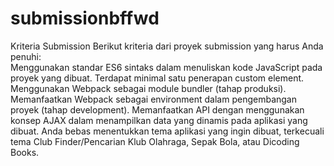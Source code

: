 # submissionbffwd
Kriteria Submission Berikut kriteria dari proyek submission yang harus Anda penuhi:  
Menggunakan standar ES6 sintaks dalam menuliskan kode JavaScript pada proyek yang dibuat. 
Terdapat minimal satu penerapan custom element. Menggunakan Webpack sebagai module bundler (tahap produksi). 
Memanfaatkan Webpack sebagai environment dalam pengembangan proyek (tahap development). 
Memanfaatkan API dengan menggunakan konsep AJAX dalam menampilkan data yang dinamis pada aplikasi yang dibuat. 
Anda bebas menentukkan tema aplikasi yang ingin dibuat, terkecuali tema Club Finder/Pencarian Klub Olahraga, Sepak Bola, atau Dicoding Books.
